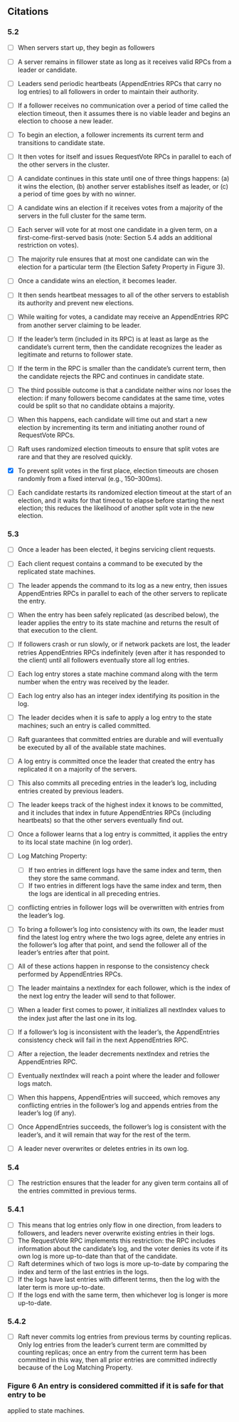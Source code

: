 ## Citations

### 5.2
- [ ] When servers start up, they begin as followers
- [ ] A server remains in fillower state as long as it receives valid RPCs from
  a leader or candidate.
- [ ] Leaders send periodic heartbeats (AppendEntries RPCs that carry no log
  entries) to all followers in order to maintain their authority.
- [ ] If a follower receives no communication over a period of time called the
  election timeout, then it assumes there is no viable leader and begins an
  election to choose a new leader.

- [ ] To begin an election, a follower increments its current term and
  transitions to candidate state.
- [ ] It then votes for itself and issues RequestVote RPCs in parallel to each
  of the other servers in the cluster.
- [ ] A candidate continues in this state until one of three things happens: (a)
  it wins the election, (b) another server establishes itself as leader, or (c)
  a period of time goes by with no winner.

- [ ] A candidate wins an election if it receives votes from a majority of the
  servers in the full cluster for the same term.
- [ ] Each server will vote for at most one candidate in a given term, on a
  first-come-first-served basis (note: Section 5.4 adds an additional
  restriction on votes).
- [ ] The majority rule ensures that at most one candidate can win the election
  for a particular term (the Election Safety Property in Figure 3).
- [ ] Once a candidate wins an election, it becomes leader.
- [ ] It then sends heartbeat messages to all of the other servers to establish
  its authority and prevent new elections.

- [ ] While waiting for votes, a candidate may receive an AppendEntries RPC from
  another server claiming to be leader.
- [ ] If the leader’s term (included in its RPC) is at least as large as the
  candidate’s current term, then the candidate recognizes the leader as
  legitimate and returns to follower state.
- [ ] If the term in the RPC is smaller than the candidate’s current term, then
  the candidate rejects the RPC and continues in candidate state.

- [ ] The third possible outcome is that a candidate neither wins nor loses the
  election: if many followers become candidates at the same time, votes could be
  split so that no candidate obtains a majority.
- [ ] When this happens, each candidate will time out and start a new election
  by incrementing its term and initiating another round of RequestVote RPCs.

- [ ] Raft uses randomized election timeouts to ensure that split votes are rare
  and that they are resolved quickly.
- [x] To prevent split votes in the first place, election timeouts are chosen
  randomly from a fixed interval (e.g., 150–300ms).
- [ ] Each candidate restarts its randomized election timeout at the start of an
  election, and it waits for that timeout to elapse before starting the next
  election; this reduces the likelihood of another split vote in the new
  election.

### 5.3
- [ ] Once a leader has been elected, it begins servicing client requests.
- [ ] Each client request contains a command to be executed by the replicated
  state machines.
- [ ] The leader appends the command to its log as a new entry, then issues
  AppendEntries RPCs in parallel to each of the other servers to replicate the
  entry.
- [ ] When the entry has been safely replicated (as described below), the leader
  applies the entry to its state machine and returns the result of that
  execution to the client.
- [ ] If followers crash or run slowly, or if network packets are lost, the
  leader retries AppendEntries RPCs indefinitely (even after it has responded to
  the client) until all followers eventually store all log entries.

- [ ] Each log entry stores a state machine command along with the term number
  when the entry was received by the leader.
- [ ] Each log entry also has an integer index identifying its position in the
  log.

- [ ] The leader decides when it is safe to apply a log entry to the state
  machines; such an entry is called committed.
- [ ] Raft guarantees that committed entries are durable and will eventually be
  executed by all of the available state machines.
- [ ] A log entry is committed once the leader that created the entry has
  replicated it on a majority of the servers.
- [ ] This also commits all preceding entries in the leader’s log, including
  entries created by previous leaders.

- [ ] The leader keeps track of the highest index it knows to be committed, and
  it includes that index in future AppendEntries RPCs (including heartbeats) so
  that the other servers eventually find out.
- [ ] Once a follower learns that a log entry is committed, it applies the entry
  to its local state machine (in log order).


- [ ] Log Matching Property:
  - [ ] If two entries in different logs have the same index and term, then they
    store the same command.
  - [ ] If two entries in different logs have the same index and term, then the
    logs are identical in all preceding entries.

- [ ] conflicting entries in follower logs will be overwritten with entries from
  the leader’s log.
- [ ] To bring a follower’s log into consistency with its own, the leader must
  find the latest log entry where the two logs agree, delete any entries in the
  follower’s log after that point, and send the follower all of the leader’s
  entries after that point.
- [ ] All of these actions happen in response to the consistency check performed
  by AppendEntries RPCs.

- [ ] The leader maintains a nextIndex for each follower, which is the index of
  the next log entry the leader will send to that follower.
- [ ] When a leader first comes to power, it initializes all nextIndex values to
  the index just after the last one in its log.
- [ ] If a follower’s log is inconsistent with the leader’s, the AppendEntries
  consistency check will fail in the next AppendEntries RPC.
- [ ] After a rejection, the leader decrements nextIndex and retries the
  AppendEntries RPC.
- [ ] Eventually nextIndex will reach a point where the leader and follower logs
  match.
- [ ] When this happens, AppendEntries will succeed, which removes any
  conflicting entries in the follower’s log and appends entries from the
  leader’s log (if any).
- [ ] Once AppendEntries succeeds, the follower’s log is consistent with the
  leader’s, and it will remain that way for the rest of the term.
- [ ] A leader never overwrites or deletes entries in its own log.

### 5.4
- [ ] The restriction ensures that the leader for any given term contains all of
  the entries committed in previous terms.

### 5.4.1
- [ ]  This means that log entries only flow in one direction, from leaders to
  followers, and leaders never overwrite existing entries in their logs.
- [ ] The RequestVote RPC implements this restriction: the RPC includes
  information about the candidate’s log, and the voter denies its vote if its
  own log is more up-to-date than that of the candidate.
- [ ] Raft determines which of two logs is more up-to-date by comparing the
  index and term of the last entries in the logs.
- [ ] If the logs have last entries with different terms, then the log with the
  later term is more up-to-date.
- [ ] If the logs end with the same term, then whichever log is longer is more
  up-to-date.

### 5.4.2
- [ ]  Raft never commits log entries from previous terms by counting replicas.
  Only log entries from the leader’s current term are committed by counting
  replicas; once an entry from the current term has been committed in this way,
  then all prior entries are committed indirectly because of the Log Matching
  Property.

### Figure 6 An entry is considered committed if it is safe for that entry to be
applied to state machines.

